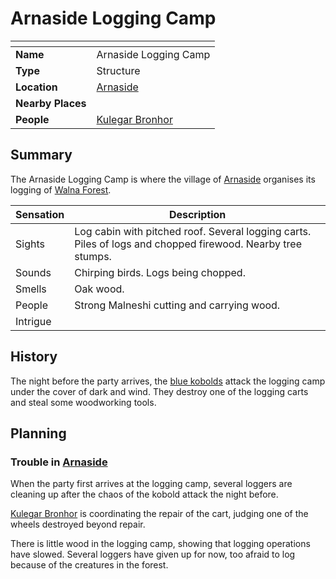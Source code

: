# Arnaside Logging Camp

| []() | |
| --- | --- |
| **Name** | Arnaside Logging Camp |
| **Type** | Structure |
| **Location** | [Arnaside](../villages/arnaside.md) |
| **Nearby Places** | |
| **People** | [Kulegar Bronhor](../../characters/kulegar-bronhor.md) |

## Summary

The Arnaside Logging Camp is where the village of [Arnaside](../villages/arnaside.md) organises its logging of [Walna Forest](../forests/walna-forest.md).

| Sensation | Description |
| ---- | --- |
| Sights | Log cabin with pitched roof. Several logging carts. Piles of logs and chopped firewood. Nearby tree stumps. |
| Sounds | Chirping birds. Logs being chopped. |
| Smells | Oak wood. |
| People | Strong Malneshi cutting and carrying wood. |
| Intrigue | |

## History

The night before the party arrives, the [blue kobolds](../../ethnicities/blue-kobold.md) attack the logging camp under the cover of dark and wind. They destroy one of the logging carts and steal some woodworking tools.

## Planning

### Trouble in [Arnaside](../villages/arnaside.md)

When the party first arrives at the logging camp, several loggers are cleaning up after the chaos of the kobold attack the night before.

[Kulegar Bronhor](../../characters/kulegar-bronhor.md) is coordinating the repair of the cart, judging one of the wheels destroyed beyond repair.

There is little wood in the logging camp, showing that logging operations have slowed. Several loggers have given up for now, too afraid to log because of the creatures in the forest.
